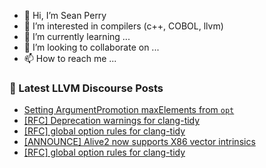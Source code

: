 - 👋 Hi, I’m Sean Perry
- 👀 I’m interested in compilers (c++, COBOL, llvm)
- 🌱 I’m currently learning ...
- 💞️ I’m looking to collaborate on ...
- 📫 How to reach me ...

<!---
s66perry/s66perry is a ✨ special ✨ repository because its `README.md` (this file) appears on your GitHub profile.
You can click the Preview link to take a look at your changes.
--->
### 📕 Latest LLVM Discourse Posts

<!-- DISCOURSE-LLVM:START -->
- [Setting ArgumentPromotion maxElements from `opt`](https://discourse.llvm.org/t/setting-argumentpromotion-maxelements-from-opt/83691#post_1)
- [[RFC] Deprecation warnings for clang-tidy](https://discourse.llvm.org/t/rfc-deprecation-warnings-for-clang-tidy/83666#post_3)
- [[RFC] global option rules for clang-tidy](https://discourse.llvm.org/t/rfc-global-option-rules-for-clang-tidy/83647#post_8)
- [[ANNOUNCE] Alive2 now supports X86 vector intrinsics](https://discourse.llvm.org/t/announce-alive2-now-supports-x86-vector-intrinsics/83689#post_1)
- [[RFC] global option rules for clang-tidy](https://discourse.llvm.org/t/rfc-global-option-rules-for-clang-tidy/83647#post_7)
<!-- DISCOURSE-LLVM:END -->
